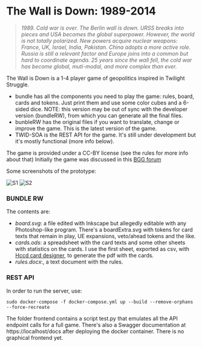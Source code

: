 # The Wall is Down: 1989-2014
> _1989. Cold war is over. The Berlin wall is down. URSS breaks into pieces and USA
becomes the global superpower. However, the world is not totally polarized. New
powers acquire nuclear weapons: France, UK, Israel, India, Pakistan. China adopts a
more active role. Russia is still a relevant factor and Europe joins into a common
but hard to coordinate agenda.
25 years since the wall fell, the cold war has become global, muti-modal, and
more complex than ever._

The Wall is Down is a 1-4 player game of geopolitics inspired in Twilight Struggle.
* bundle has all the components you need to play the game: rules, board, cards and tokens. Just print them and use some color cubes and a 6-sided dice. NOTE: this version may be out of sync with the developer version (bundleRW), from which you can generate all the final files.
* bunbleRW has the original files if you want to translate, change or improve the game. This is the latest version of the game.
* TWID-SOA is the REST API for the game. It's still under development but it's mostly functional (more info below).

The game is provided under a CC-BY license (see the rules for more info about that)
Initially the game was discussed in this [BGG forum](https://boardgamegeek.com/thread/2842384/wall-down-1989-2014-ts-game-4-players)

Some screenshots of the prototype:

![S1](https://cf.geekdo-images.com/R6bD6NbnSrdbohP-IjG_lA__medium/img/Ygj1LYRXq6Z9CFk-iVFdfwsFrc8=/fit-in/500x500/filters:no_upscale():strip_icc()/pic6874852.jpg)
![S2](https://cf.geekdo-images.com/mNGYFWINaahDzpUHnYullw__medium/img/J0V7TKdkDbKWnWKFE_OQ9L09ahU=/fit-in/500x500/filters:no_upscale():strip_icc()/pic6874857.jpg)

### BUNDLE RW
The contents are:
* _board.svg_: a file edited with Inkscape but allegedly editable with any Photoshop-like program. There's a boardExtra.svg with tokens for card texts that remain in play, UE expansions, veto/ahead tokens and the like.
* _cards.ods_: a spreadsheet with the card texts and some other sheets with statistics on the cards. I use the first sheet, exported as csv, with [Hccd card designer](https://github.com/vaemendis/hccd), to generate the pdf with the cards.
* _rules.docx_:, a text document with the rules.

### REST API

In order to run the server, use:
```
sudo docker-compose -f docker-compose.yml up --build --remove-orphans --force-recreate
```

The folder frontend contains a script test.py that emulates all the API endpoint calls for a full game. There's also a Swagger documentation at https://localhost/docs after deploying the docker container. There is no graphical frontend yet.
